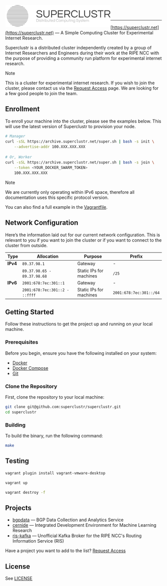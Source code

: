 <img title="SUPERCLUSTR" src="logo.svg" height="70" align="left" />

<br />
<br />

---

[https://superclustr.net](https://superclustr.net) — A Simple Computing Cluster for Experimental Internet Research.

Superclustr is a distributed cluster independently created by a group of Internet Researchers and Engineers during their work at the RIPE NCC with the purpose of providing a community run platform for experimental internet research.

> [!NOTE]
> This is a cluster for experimental internet research. If you wish to join the cluster, please contact us via the [Request Access](https://www.superclustr.net/request-access) page. We are looking for a few good people to join the team.


## Enrollment

To enroll your machine into the cluster, please see the examples below.
This will use the latest version of Superclustr to provision your node.

```bash
# Manager
curl -sSL https://archive.superclustr.net/super.sh | bash -s init \
    --advertise-addr 100.XXX.XXX.XXX

# Or, Worker
curl -sSL https://archive.superclustr.net/super.sh | bash -s join \
    --token <YOUR_DOCKER_SWARM_TOKEN>
    100.XXX.XXX.XXX
```

> [!NOTE]  
> We are currently only operating within IPv6 space, therefore all documentation uses this specific protocol version.

You can also find a full example in the [Vagrantfile](Vagrantfile).

## Network Configuration

Here’s the information laid out for our current network configuration.
This is relevant to you if you want to join the cluster or if you want to connect to the cluster from outside.

| **Type**       | **Allocation**                   | **Purpose**                              | **Prefix**                    |
|----------------|----------------------------------|------------------------------------------|-------------------------------|
| **IPv4**       | `89.37.98.1`                     | Gateway                                  | -                             |
|                | `89.37.98.65 - 89.37.98.68`      | Static IPs for machines                  | `/25`                         |
| **IPv6**       | `2001:678:7ec:301::1`            | Gateway                                  | -                             |
|                | `2001:678:7ec:301::2 - ::ffff`   | Static IPs for machines                  |  `2001:678:7ec:301::/64`      |

## Getting Started

Follow these instructions to get the project up and running on your local machine.

### Prerequisites

Before you begin, ensure you have the following installed on your system:

-   [Docker](https://docs.docker.com/get-docker/)
-   [Docker Compose](https://docs.docker.com/compose/install/)
-   [Git](https://git-scm.com/book/en/v2/Getting-Started-Installing-Git)

### Clone the Repository

First, clone the repository to your local machine:

```sh
git clone git@github.com:superclustr/superclustr.git
cd superclustr
```

### Building

To build the binary, run the following command:

```sh
make
```

## Testing

```bash
vagrant plugin install vagrant-vmware-desktop
```

```bash
vagrant up
```

```bash
vagrant destroy -f
```

## Projects

-   [bgpdata](https://github.com/robin-rpr/bgpdata) — BGP Data Collection and Analytics Service
-   [cernide](https://github.com/robin-rpr/cernide) — Integrated Development Environment for Machine Learning Research
-   [ris-kafka](https://github.com/robin-rpr/ris-kafka) — Unofficial Kafka Broker for the RIPE NCC's Routing Information Service (RIS)

Have a project you want to add to the list? [Request Access](https://www.superclustr.net/request-access)

## License

See [LICENSE](LICENSE)
